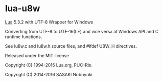 lua-u8w
======

[Lua](http://www.lua.org/) 5.3.2 with UTF-8 Wrapper for Windows

Converting from UTF-8 to UTF-16(LE) and vice versa at Windows API and C runtime functions.

See lu8w.c and lu8w.h source files, and #ifdef U8W_H directives.

Released under the MIT license

Copyright (C) 1994-2015 Lua.org, PUC-Rio.

Copyright (C) 2014-2016 SASAKI Nobuyuki
